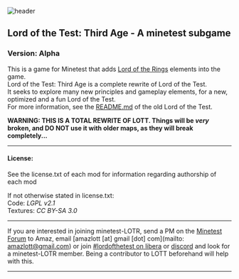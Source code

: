 ![header](https://raw.githubusercontent.com/minetest-LOTR/Third-Age/master/menu/header.png)
## Lord of the Test: Third Age - A minetest subgame
### Version: Alpha

This is a game for Minetest that adds [Lord of the Rings](https://en.wikipedia.org/wiki/The_Lord_of_the_Rings) elements into the game.  
Lord of the Test: Third Age is a complete rewrite of Lord of the Test.  
It seeks to explore many new principles and gameplay elements, for a new, optimized and a fun Lord of the Test.  
For more information, see the [README.md](https://github.com/minetest-LOTR/Lord-of-the-Test/blob/master/README.md) of the old Lord of the Test.

**WARNING: THIS IS A TOTAL REWRITE OF LOTT. Things will be *very* broken, and DO NOT use it with older maps, as they will break completely...**

-----------------------------------------------------------------------------------------------

#### License:

See the license.txt of each mod for information regarding authorship of each mod

If not otherwise stated in license.txt:  
Code: *LGPL v2.1*  
Textures: *CC BY-SA 3.0*  

-----------------------------------------------------------------------------------------------

If you are interested in joining minetest-LOTR, send a PM on the [Minetest Forum](https://forum.minetest.net/index.php) to Amaz, email [amazlott [at] gmail [dot] com](mailto: amazlott@gmail.com) or join [#lordofthetest on libera](https://web.libera.chat/?channels=#lordofthetest) or [discord](https://discordapp.com/invite/3qyymp2) and look for a minetest-LOTR member. Being a contributor to LOTT beforehand will help with this.

-----------------------------------------------------------------------------------------------
